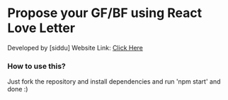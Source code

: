 # Propose your GF/BF using React Love Letter

Developed by [siddu]
Website Link: [Click Here](https://react-love-letter.vercel.app)

### How to use this?
Just fork the repository and install dependencies and run 'npm start' and done :)

